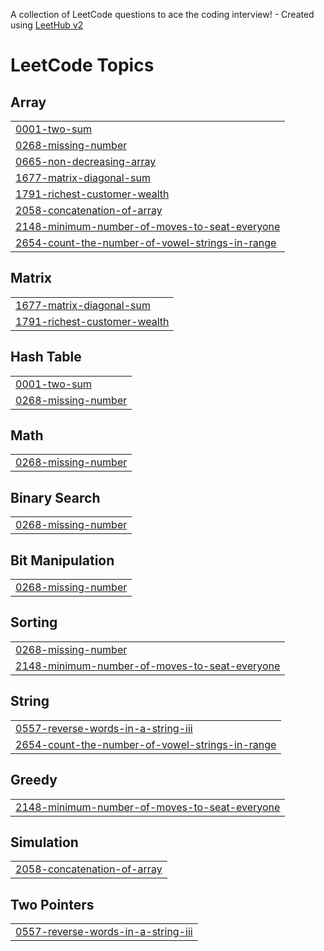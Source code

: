 A collection of LeetCode questions to ace the coding interview! - Created using [LeetHub v2](https://github.com/arunbhardwaj/LeetHub-2.0)
<!---LeetCode Topics Start-->
# LeetCode Topics
## Array
|  |
| ------- |
| [0001-two-sum](https://github.com/Ragesh-KV/LEETCODE-PROBLEMS/tree/master/0001-two-sum) |
| [0268-missing-number](https://github.com/Ragesh-KV/LEETCODE-PROBLEMS/tree/master/0268-missing-number) |
| [0665-non-decreasing-array](https://github.com/Ragesh-KV/LEETCODE-PROBLEMS/tree/master/0665-non-decreasing-array) |
| [1677-matrix-diagonal-sum](https://github.com/Ragesh-KV/LEETCODE-PROBLEMS/tree/master/1677-matrix-diagonal-sum) |
| [1791-richest-customer-wealth](https://github.com/Ragesh-KV/LEETCODE-PROBLEMS/tree/master/1791-richest-customer-wealth) |
| [2058-concatenation-of-array](https://github.com/Ragesh-KV/LEETCODE-PROBLEMS/tree/master/2058-concatenation-of-array) |
| [2148-minimum-number-of-moves-to-seat-everyone](https://github.com/Ragesh-KV/LEETCODE-PROBLEMS/tree/master/2148-minimum-number-of-moves-to-seat-everyone) |
| [2654-count-the-number-of-vowel-strings-in-range](https://github.com/Ragesh-KV/LEETCODE-PROBLEMS/tree/master/2654-count-the-number-of-vowel-strings-in-range) |
## Matrix
|  |
| ------- |
| [1677-matrix-diagonal-sum](https://github.com/Ragesh-KV/LEETCODE-PROBLEMS/tree/master/1677-matrix-diagonal-sum) |
| [1791-richest-customer-wealth](https://github.com/Ragesh-KV/LEETCODE-PROBLEMS/tree/master/1791-richest-customer-wealth) |
## Hash Table
|  |
| ------- |
| [0001-two-sum](https://github.com/Ragesh-KV/LEETCODE-PROBLEMS/tree/master/0001-two-sum) |
| [0268-missing-number](https://github.com/Ragesh-KV/LEETCODE-PROBLEMS/tree/master/0268-missing-number) |
## Math
|  |
| ------- |
| [0268-missing-number](https://github.com/Ragesh-KV/LEETCODE-PROBLEMS/tree/master/0268-missing-number) |
## Binary Search
|  |
| ------- |
| [0268-missing-number](https://github.com/Ragesh-KV/LEETCODE-PROBLEMS/tree/master/0268-missing-number) |
## Bit Manipulation
|  |
| ------- |
| [0268-missing-number](https://github.com/Ragesh-KV/LEETCODE-PROBLEMS/tree/master/0268-missing-number) |
## Sorting
|  |
| ------- |
| [0268-missing-number](https://github.com/Ragesh-KV/LEETCODE-PROBLEMS/tree/master/0268-missing-number) |
| [2148-minimum-number-of-moves-to-seat-everyone](https://github.com/Ragesh-KV/LEETCODE-PROBLEMS/tree/master/2148-minimum-number-of-moves-to-seat-everyone) |
## String
|  |
| ------- |
| [0557-reverse-words-in-a-string-iii](https://github.com/Ragesh-KV/LEETCODE-PROBLEMS/tree/master/0557-reverse-words-in-a-string-iii) |
| [2654-count-the-number-of-vowel-strings-in-range](https://github.com/Ragesh-KV/LEETCODE-PROBLEMS/tree/master/2654-count-the-number-of-vowel-strings-in-range) |
## Greedy
|  |
| ------- |
| [2148-minimum-number-of-moves-to-seat-everyone](https://github.com/Ragesh-KV/LEETCODE-PROBLEMS/tree/master/2148-minimum-number-of-moves-to-seat-everyone) |
## Simulation
|  |
| ------- |
| [2058-concatenation-of-array](https://github.com/Ragesh-KV/LEETCODE-PROBLEMS/tree/master/2058-concatenation-of-array) |
## Two Pointers
|  |
| ------- |
| [0557-reverse-words-in-a-string-iii](https://github.com/Ragesh-KV/LEETCODE-PROBLEMS/tree/master/0557-reverse-words-in-a-string-iii) |
<!---LeetCode Topics End-->